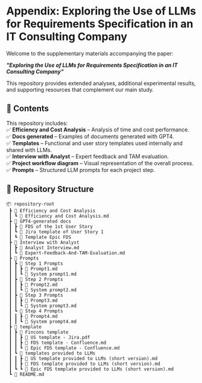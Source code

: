 # Appendix: Exploring the Use of LLMs for Requirements Specification in an IT Consulting Company  

Welcome to the supplementary materials accompanying the paper:  

**_"Exploring the Use of LLMs for Requirements Specification in an IT Consulting Company"_**  

This repository provides extended analyses, additional experimental results, and supporting resources that complement our main study.  


## 📂 Contents  
This repository includes:  
✅ **Efficiency and Cost Analysis** – Analysis of time and cost performance.  
✅ **Docs generated** – Examples of documents generated with GPT4.  
✅ **Templates** – Functional and user story templates used internally and shared with LLMs.  
✅ **Interview with Analyst** – Expert feedback and TAM evaluation.  
✅ **Project workflow diagram** – Visual representation of the overall process.  
✅ **Prompts** – Structured LLM prompts for each project step.  


## 📁 Repository Structure  
```
📦 repository-root
 ┣ 📂 Efficiency and Cost Analysis
 ┃ ┗ 📄 Efficiency and Cost Analysis.md
 ┣ 📂 GPT4-generated docs
 ┃ ┣ 📂 FDS of the 1st User Story
 ┃ ┗ 📂 Jira template of User Story 1
 ┃ ┗ 📂 Template Epic FDS
 ┣ 📂 Interview with Analyst
 ┃ ┣ 📄 Analyst Interview.md
 ┃ ┗ 📄 Expert-Feedback-And-TAM-Evaluation.md
 ┣ 📂 Prompts
 ┃ ┣ 📂 Step 1 Prompts
 ┃ ┃ ┣ 📄 Prompt1.md
 ┃ ┃ ┗ 📄 System prompt1.md
 ┃ ┣ 📂 Step 2 Prompts
 ┃ ┃ ┣ 📄 Prompt2.md
 ┃ ┃ ┗ 📄 System prompt2.md
 ┃ ┣ 📂 Step 3 Prompts
 ┃ ┃ ┣ 📄 Prompt3.md
 ┃ ┃ ┗ 📄 System prompt3.md
 ┃ ┗ 📂 Step 4 Prompts
 ┃ ┃ ┣ 📄 Prompt4.md
 ┃ ┃ ┗ 📄 System prompt4.md
 ┣ 📂 template
 ┃ ┣ 📂 Fincons template
 ┃ ┃ ┣ 📄 US template - Jira.pdf
 ┃ ┃ ┣ 📄 FDS template - Confluence.md
 ┃ ┃ ┗ 📄 Epic FDS template - Confluence.md
 ┃ ┗ 📂 templates provided to LLMs
 ┃ ┃ ┣ 📄 US template provided to LLMs (short version).md
 ┃ ┃ ┣ 📄 FDS template provided to LLMs (short version).md
 ┃ ┗ ┗ 📄 Epic FDS template provided to LLMs (short version).md
 ┗ 📄 README.md
```
